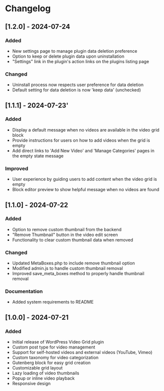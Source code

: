 # Changelog

## [1.2.0] - 2024-07-24

### Added
- New settings page to manage plugin data deletion preference
- Option to keep or delete plugin data upon uninstallation
- "Settings" link in the plugin's action links on the plugins listing page

### Changed
- Uninstall process now respects user preference for data deletion
- Default setting for data deletion is now 'keep data' (unchecked)

## [1.1.1] - 2024-07-23'

### Added
- Display a default message when no videos are available in the video grid block
- Provide instructions for users on how to add videos when the grid is empty
- Add direct links to 'Add New Video' and 'Manage Categories' pages in the empty state message

### Improved
- User experience by guiding users to add content when the video grid is empty
- Block editor preview to show helpful message when no videos are found


## [1.1.0] - 2024-07-22

### Added
- Option to remove custom thumbnail from the backend
- "Remove Thumbnail" button in the video edit screen
- Functionality to clear custom thumbnail data when removed

### Changed
- Updated MetaBoxes.php to include remove thumbnail option
- Modified admin.js to handle custom thumbnail removal
- Improved save_meta_boxes method to properly handle thumbnail removal

### Documentation
- Added system requirements to README


## [1.0.0] - 2024-07-21

### Added
- Initial release of WordPress Video Grid plugin
- Custom post type for video management
- Support for self-hosted videos and external videos (YouTube, Vimeo)
- Custom taxonomy for video categorization
- Gutenberg block for easy grid creation
- Customizable grid layout
- Lazy loading of video thumbnails
- Popup or inline video playback
- Responsive design
